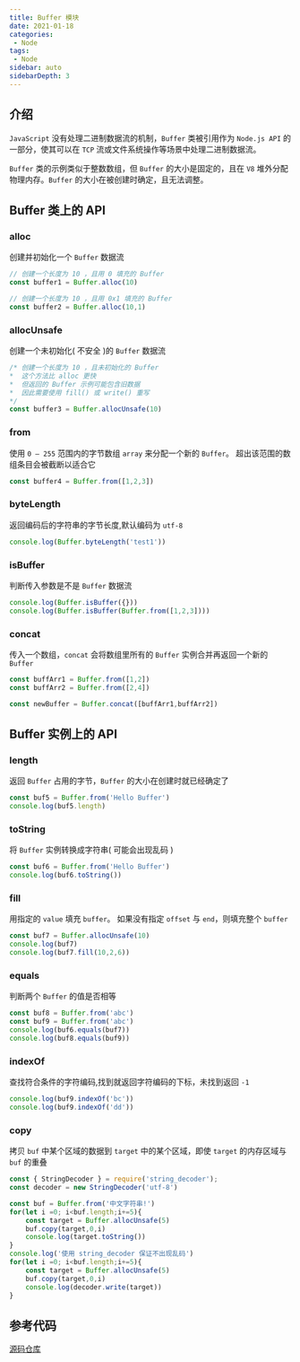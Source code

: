 ```yaml
---
title: Buffer 模块
date: 2021-01-18
categories:
 - Node
tags: 
 - Node
sidebar: auto
sidebarDepth: 3
---
```


## 介绍
`JavaScript` 没有处理二进制数据流的机制，`Buffer` 类被引用作为 `Node.js API` 的一部分，使其可以在 `TCP` 流或文件系统操作等场景中处理二进制数据流。

`Buffer` 类的示例类似于整数数组，但 `Buffer` 的大小是固定的，且在 `V8` 堆外分配物理内存。`Buffer` 的大小在被创建时确定，且无法调整。



## Buffer 类上的 API

### alloc
创建并初始化一个 `Buffer` 数据流
```javascript
// 创建一个长度为 10 ，且用 0 填充的 Buffer
const buffer1 = Buffer.alloc(10)

// 创建一个长度为 10 ，且用 0x1 填充的 Buffer
const buffer2 = Buffer.alloc(10,1)
```


### allocUnsafe
创建一个未初始化( 不安全 )的 `Buffer` 数据流
```javascript
/* 创建一个长度为 10 ，且未初始化的 Buffer
*  这个方法比 alloc 更快
*  但返回的 Buffer 示例可能包含旧数据
*  因此需要使用 fill() 或 write() 重写
*/
const buffer3 = Buffer.allocUnsafe(10)
```


### from
使用 `0 – 255` 范围内的字节数组 `array` 来分配一个新的 `Buffer`。 超出该范围的数组条目会被截断以适合它 
```javascript
const buffer4 = Buffer.from([1,2,3])
```

### byteLength
返回编码后的字符串的字节长度,默认编码为 `utf-8`
```javascript
console.log(Buffer.byteLength('test1'))
```

### isBuffer
判断传入参数是不是 `Buffer` 数据流
```javascript
console.log(Buffer.isBuffer({}))
console.log(Buffer.isBuffer(Buffer.from([1,2,3])))
```

### concat
传入一个数组，`concat` 会将数组里所有的 `Buffer` 实例合并再返回一个新的 `Buffer`
```javascript
const buffArr1 = Buffer.from([1,2])
const buffArr2 = Buffer.from([2,4])

const newBuffer = Buffer.concat([buffArr1,buffArr2])

```



## Buffer 实例上的 API

### length
返回 `Buffer` 占用的字节，`Buffer` 的大小在创建时就已经确定了
```javascript
const buf5 = Buffer.from('Hello Buffer')
console.log(buf5.length)
```

### toString
将 `Buffer` 实例转换成字符串( 可能会出现乱码 )
```javascript
const buf6 = Buffer.from('Hello Buffer')
console.log(buf6.toString())
```

### fill
用指定的 `value` 填充 `buffer`。 如果没有指定 `offset` 与 `end`，则填充整个 `buffer` 
```javascript
const buf7 = Buffer.allocUnsafe(10)
console.log(buf7)
console.log(buf7.fill(10,2,6))
```

### equals
判断两个 `Buffer` 的值是否相等
```javascript
const buf8 = Buffer.from('abc')
const buf9 = Buffer.from('abc')
console.log(buf6.equals(buf7))
console.log(buf8.equals(buf9))
```

### indexOf
查找符合条件的字符编码,找到就返回字符编码的下标，未找到返回 `-1`
```javascript
console.log(buf9.indexOf('bc'))
console.log(buf9.indexOf('dd'))
```

### copy
拷贝 `buf` 中某个区域的数据到 `target` 中的某个区域，即使 `target` 的内存区域与 `buf` 的重叠
```javascript
const { StringDecoder } = require('string_decoder');
const decoder = new StringDecoder('utf-8')

const buf = Buffer.from('中文字符串!')
for(let i =0; i<buf.length;i+=5){
    const target = Buffer.allocUnsafe(5)
    buf.copy(target,0,i)
    console.log(target.toString())
}
console.log('使用 string_decoder 保证不出现乱码')
for(let i =0; i<buf.length;i+=5){
    const target = Buffer.allocUnsafe(5)
    buf.copy(target,0,i)
    console.log(decoder.write(target))
}
```
## 参考代码
[源码仓库](https://github.com/huage404/node_note/tree/master/src) 
